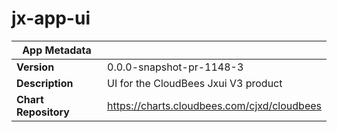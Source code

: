 # jx-app-ui

|App Metadata||
|---|---|
| **Version** | 0.0.0-snapshot-pr-1148-3 |
| **Description** | UI for the CloudBees Jxui V3 product |
| **Chart Repository** | https://charts.cloudbees.com/cjxd/cloudbees |
